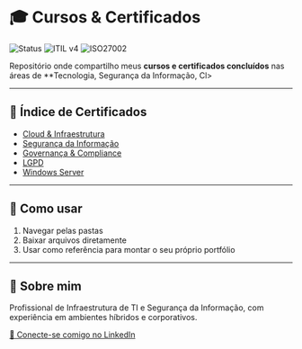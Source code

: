 # 🎓 Cursos & Certificados

![Status](https://img.shields.io/badge/Status-Ativo-brightgreen)
![ITIL v4](https://img.shields.io/badge/Certificado-ITIL%20v4-blue)
![ISO27002](https://img.shields.io/badge/Certificado-ISO%2FIEC%2027002-orange)


Repositório onde compartilho meus **cursos e certificados concluídos** nas áreas de **Tecnologia, Segurança da Informação, Cl>


---

## 📜 Índice de Certificados
- [Cloud & Infraestrutura](./Cloud-Infrastrutura)
- [Segurança da Informação](./Seguranca)
- [Governança & Compliance](./Governanca)
- [LGPD](./LGPD)
- [Windows Server](./Windows_Server)

---

## 🚀 Como usar
1. Navegar pelas pastas  
2. Baixar arquivos diretamente  
3. Usar como referência para montar o seu próprio portfólio

---

## 📌 Sobre mim
Profissional de Infraestrutura de TI e Segurança da Informação, com experiência em ambientes híbridos e corporativos.

[🔗 Conecte-se comigo no LinkedIn](https://www.linkedin.com/in/dgleison/)
